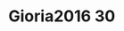 <a name="material" />

# Gioria2016 30
<script type="application/ld+json">
  {
    "@context": "https://schema.org/",
    "@type": "ChemicalSubstance",
    "http://purl.org/dc/terms/conformsTo":
      {
        "@type": "CreativeWork",
        "@id": "https://bioschemas.org/profiles/ChemicalSubstance/0.4-RELEASE/"
      },
    "@id": "https://egonw.github.io/nanowiki/nanowiki447.html#material",
    "name": "Gioria2016 30",
    "sameAs": "http://127.0.0.1/mediawiki/index.php/Special:URIResolver/Gioria2016_30"
  }
</script>

